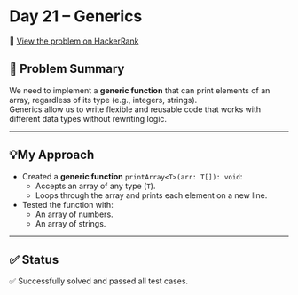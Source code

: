 # Day 21 – Generics

🔗 [View the problem on HackerRank](https://www.hackerrank.com/challenges/30-generics/problem?isFullScreen=true)

## 📘 Problem Summary
We need to implement a **generic function** that can print elements of an array, regardless of its type (e.g., integers, strings).  
Generics allow us to write flexible and reusable code that works with different data types without rewriting logic.

---

## 💡My Approach
- Created a **generic function** `printArray<T>(arr: T[]): void`:
  - Accepts an array of any type (`T`).
  - Loops through the array and prints each element on a new line.
- Tested the function with:
  - An array of numbers.
  - An array of strings.


---

## ✅ Status
✅ Successfully solved and passed all test cases.

